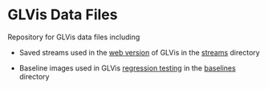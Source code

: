 # GLVis Data Files

Repository for GLVis data files including

- Saved streams used in the [web version](https://glvis.org/live) of GLVis in the [streams](https://github.com/GLVis/data/tree/master/streams) directory

- Baseline images used in GLVis [regression testing](https://github.com/GLVis/glvis/tree/master/.github/workflows) in the [baselines](https://github.com/GLVis/data/tree/master/baselines) directory
